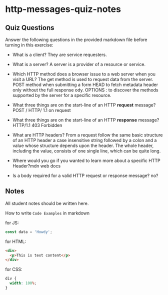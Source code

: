 # http-messages-quiz-notes

## Quiz Questions

Answer the following questions in the provided markdown file before turning in this exercise:

- What is a client?
  They are service requesters.
- What is a server?
  A server is a provider of a resource or service.
- Which HTTP method does a browser issue to a web server when you visit a URL?
  The get method is used to request data from the server.
  POST method when submitting a form
  HEAD to fetch metadata header only without the full response ody.
  OPTIONS : to discover the methods supported by the server for a specific resource.
- What three things are on the start-line of an HTTP **request** message?
  POST / HTTP/ 1.1 on request

- What three things are on the start-line of an HTTP **response** message?
  HTTP/1.1 403 Forbidden

- What are HTTP headers?
  From a request follow the same basic structure of an HTTP header a case insensitive string followed by a colon and a value whose structure depends upon the header. The whole header, including the value, consists of one single line, which can be quite long.
- Where would you go if you wanted to learn more about a specific HTTP Header?mdn web docs

- Is a body required for a valid HTTP request or response message?
  no?

## Notes

All student notes should be written here.

How to write `Code Examples` in markdown

for JS:

```javascript
const data = 'Howdy';
```

for HTML:

```html
<div>
  <p>This is text content</p>
</div>
```

for CSS:

```css
div {
  width: 100%;
}
```
